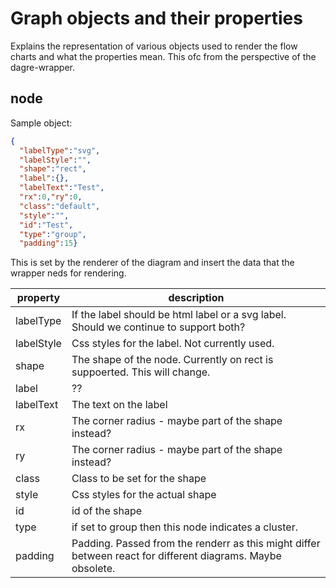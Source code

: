 # Graph objects and their properties

Explains the representation of various objects used to render the flow charts and what the properties mean. This ofc from the perspective of the dagre-wrapper.

## node

Sample object:
```json
{
  "labelType":"svg",
  "labelStyle":"",
  "shape":"rect",
  "label":{},
  "labelText":"Test",
  "rx":0,"ry":0,
  "class":"default",
  "style":"",
  "id":"Test",
  "type":"group",
  "padding":15}
```

This is set by the renderer of the diagram and insert the data that the wrapper neds for rendering.

|  property  |                                                 description                                                 |
| ---------- | ----------------------------------------------------------------------------------------------------------- |
| labelType  | If the label should be html label or a svg label. Should we continue to support both?                       |
| labelStyle | Css styles for the label. Not currently used.                                                               |
| shape      | The shape of the node. Currently on rect is suppoerted. This will change.                                   |
| label      | ??                                                                                                          |
| labelText  | The text on the label                                                                                       |
| rx         | The corner radius - maybe part of the shape instead?                                                        |
| ry         | The corner radius - maybe part of the shape instead?                                                        |
| class      | Class to be set for the shape                                                                               |
| style      | Css styles for the actual shape                                                                             |
| id         | id of the shape                                                                                             |
| type       | if set to group then this node indicates a cluster.                                                         |
| padding    | Padding. Passed from the renderr as this might differ between react for different diagrams. Maybe obsolete. |

